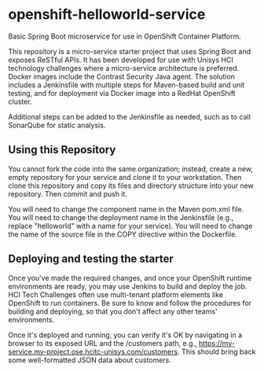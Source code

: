 # openshift-helloworld-service
Basic Spring Boot microservice for use in OpenShift Container Platform.

This repository is a micro-service starter project that uses Spring Boot and exposes ReSTful APIs. It has been developed for use with Unisys HCI technology challenges where a micro-service architecture is preferred. Docker images include the Contrast Security Java agent. The solution includes a Jenkinsfile with multiple steps for Maven-based build and unit testing, and for deployment via Docker image into a RedHat OpenShift cluster.

Additional steps can be added to the Jenkinsfile as needed, such as to call SonarQube for static analysis.

## Using this Repository
You cannot fork the code into the same organization; instead, create a new, empty repository for your service and clone it to your workstation. Then clone this repository and copy its files and directory structure into your new repository. Then commit and push it.

You will need to change the component name in the Maven pom.xml file. 
You will need to change the deployment name in the Jenkinsfile (e.g., replace "helloworld" with a name for your service).
You will need to change the name of the source file in the COPY directive within the Dockerfile.

## Deploying and testing the starter
Once you've made the required changes, and once your OpenShift runtime environments are ready, you may use Jenkins to build and deploy the job. HCI Tech Challenges often use multi-tenant platform elements like OpenShift to run containers. Be sure to know and follow the procedures for building and deploying, so that you don't affect any other teams' environments.

Once it's deployed and running, you can verify it's OK by navigating in a browser to its exposed URL and the /customers path, e.g., https://my-service.my-project.ose.hcitc-unisys.com/customers. This should bring back some well-formatted JSON data about customers.
